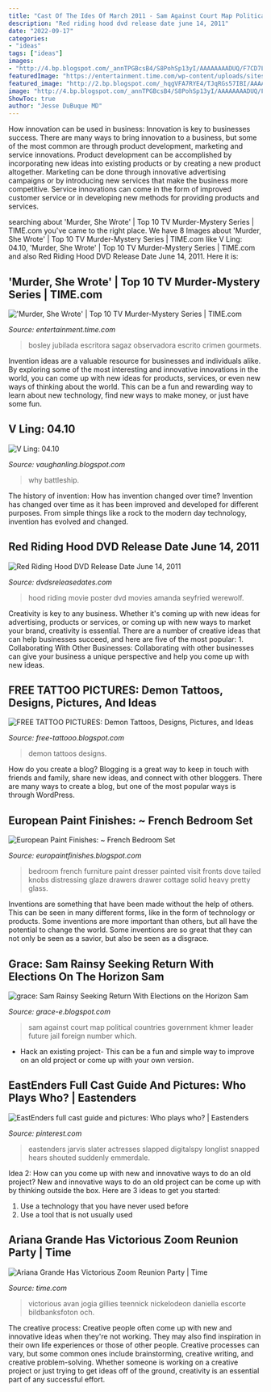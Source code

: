```yaml
---
title: "Cast Of The Ides Of March 2011 - Sam Against Court Map Political Countries Government Khmer Leader Future Jail Foreign Number Which"
description: "Red riding hood dvd release date june 14, 2011"
date: "2022-09-17"
categories:
- "ideas"
tags: ["ideas"]
images:
- "http://4.bp.blogspot.com/_annTPGBcsB4/S8PohSp13yI/AAAAAAAADUQ/F7CD7L3fzsg/s1600/battleship_g_s_01.jpg"
featuredImage: "https://entertainment.time.com/wp-content/uploads/sites/3/2011/08/03_top10murder-mysteryseries.jpg?w=600"
featured_image: "http://2.bp.blogspot.com/_hqgVFA7RYE4/TJqRGs57IBI/AAAAAAAAD4k/EIa9obwFqD0/w1200-h630-p-k-no-nu/Sam+Rainsy+on+VOA.jpg"
image: "http://4.bp.blogspot.com/_annTPGBcsB4/S8PohSp13yI/AAAAAAAADUQ/F7CD7L3fzsg/s1600/battleship_g_s_01.jpg"
ShowToc: true
author: "Jesse DuBuque MD"
---
```



How innovation can be used in business:
Innovation is key to businesses success. There are many ways to bring innovation to a business, but some of the most common are through product development, marketing and service innovations. Product development can be accomplished by incorporating new ideas into existing products or by creating a new product altogether. Marketing can be done through innovative advertising campaigns or by introducing new services that make the business more competitive. Service innovations can come in the form of improved customer service or in developing new methods for providing products and services.

	

		
searching about &#039;Murder, She Wrote&#039; | Top 10 TV Murder-Mystery Series | TIME.com you've came to the right place. We have 8 Images about &#039;Murder, She Wrote&#039; | Top 10 TV Murder-Mystery Series | TIME.com like V Ling: 04.10, &#039;Murder, She Wrote&#039; | Top 10 TV Murder-Mystery Series | TIME.com and also Red Riding Hood DVD Release Date June 14, 2011. Here it is:
		
    
## &#039;Murder, She Wrote&#039; | Top 10 TV Murder-Mystery Series | TIME.com

<img loading=lazy src="https://entertainment.time.com/wp-content/uploads/sites/3/2011/08/03_top10murder-mysteryseries.jpg?w=600" onerror="this.onerror=null;this.src='https://tse1.mm.bing.net/th?id=OIP.vRF0mbwVkwxP0MOgv0WzSQHaE8&amp;pid=15.1';" alt="&#039;Murder, She Wrote&#039; | Top 10 TV Murder-Mystery Series | TIME.com">

_Source: entertainment.time.com_

>bosley jubilada escritora sagaz observadora escrito crimen gourmets. 

	

Invention ideas are a valuable resource for businesses and individuals alike. By exploring some of the most interesting and innovative innovations in the world, you can come up with new ideas for products, services, or even new ways of thinking about the world. This can be a fun and rewarding way to learn about new technology, find new ways to make money, or just have some fun.

    
## V Ling: 04.10

<img loading=lazy src="http://4.bp.blogspot.com/_annTPGBcsB4/S8PohSp13yI/AAAAAAAADUQ/F7CD7L3fzsg/s1600/battleship_g_s_01.jpg" onerror="this.onerror=null;this.src='https://tse2.mm.bing.net/th?id=OIP.wmoWEaRstwBcQSXwQNicqwHaDi&amp;pid=15.1';" alt="V Ling: 04.10">

_Source: vaughanling.blogspot.com_

>why battleship. 

	

The history of invention: How has invention changed over time?
Invention has changed over time as it has been improved and developed for different purposes. From simple things like a rock to the modern day technology, invention has evolved and changed.

    
## Red Riding Hood DVD Release Date June 14, 2011

<img loading=lazy src="http://www.dvdsreleasedates.com/posters/800/R/Red-Riding-Hood-movie-poster.jpg" onerror="this.onerror=null;this.src='https://tse3.mm.bing.net/th?id=OIP.I1MIe7EtpSlvIZJjPPEMpwHaK9&amp;pid=15.1';" alt="Red Riding Hood DVD Release Date June 14, 2011">

_Source: dvdsreleasedates.com_

>hood riding movie poster dvd movies amanda seyfried werewolf. 

	

Creativity is key to any business. Whether it's coming up with new ideas for advertising, products or services, or coming up with new ways to market your brand, creativity is essential. There are a number of creative ideas that can help businesses succeed, and here are five of the most popular: 1. Collaborating With Other Businesses: Collaborating with other businesses can give your business a unique perspective and help you come up with new ideas.

    
## FREE TATTOO PICTURES: Demon Tattoos, Designs, Pictures, And Ideas

<img loading=lazy src="https://1.bp.blogspot.com/-dWluZDev3NU/Tk4-4NZ3VoI/AAAAAAAAAJ8/2ArfkJrGbvk/s1600/Demon+Tattoos-death-demon-tattoos.jpg" onerror="this.onerror=null;this.src='https://tse2.mm.bing.net/th?id=OIP.BDXNNUNJNUrqD_KqJdNBVQHaJi&amp;pid=15.1';" alt="FREE TATTOO PICTURES: Demon Tattoos, Designs, Pictures, and Ideas">

_Source: free-tattooo.blogspot.com_

>demon tattoos designs. 

	

How do you create a blog?
Blogging is a great way to keep in touch with friends and family, share new ideas, and connect with other bloggers. There are many ways to create a blog, but one of the most popular ways is through WordPress.

    
## European Paint Finishes: ~ French Bedroom Set

<img loading=lazy src="https://3.bp.blogspot.com/_gPj0RN46aWc/TBrk-8a_yVI/AAAAAAAAAtY/zyAEcDR0WZ4/s1600/BEDROOM+113.jpg" onerror="this.onerror=null;this.src='https://tse2.mm.bing.net/th?id=OIP.115CLfiBDTrrJ_N9q0Jw1AHaJ4&amp;pid=15.1';" alt="European Paint Finishes: ~ French Bedroom Set">

_Source: europaintfinishes.blogspot.com_

>bedroom french furniture paint dresser painted visit fronts dove tailed knobs distressing glaze drawers drawer cottage solid heavy pretty glass. 

	

Inventions are something that have been made without the help of others. This can be seen in many different forms, like in the form of technology or products. Some inventions are more important than others, but all have the potential to change the world. Some inventions are so great that they can not only be seen as a savior, but also be seen as a disgrace.

    
## Grace: Sam Rainsy Seeking Return With Elections On The Horizon Sam

<img loading=lazy src="http://2.bp.blogspot.com/_hqgVFA7RYE4/TJqRGs57IBI/AAAAAAAAD4k/EIa9obwFqD0/w1200-h630-p-k-no-nu/Sam+Rainsy+on+VOA.jpg" onerror="this.onerror=null;this.src='https://tse2.mm.bing.net/th?id=OIP.shdjFHyf2jYWGqDgdQ5xJwHaEo&amp;pid=15.1';" alt="grace: Sam Rainsy Seeking Return With Elections on the Horizon Sam">

_Source: grace-e.blogspot.com_

>sam against court map political countries government khmer leader future jail foreign number which. 

	

- Hack an existing project- This can be a fun and simple way to improve on an old project or come up with your own version.

    
## EastEnders Full Cast Guide And Pictures: Who Plays Who? | Eastenders

<img loading=lazy src="https://i.pinimg.com/736x/9e/8e/58/9e8e58b0e09915ff77743d467fc413c7.jpg" onerror="this.onerror=null;this.src='https://tse4.mm.bing.net/th?id=OIP.ldi2HC1Bpio5IU4ssO5wIQHaKQ&amp;pid=15.1';" alt="EastEnders full cast guide and pictures: Who plays who? | Eastenders">

_Source: pinterest.com_

>eastenders jarvis slater actresses slapped digitalspy longlist snapped hears shouted suddenly emmerdale. 

	

Idea 2: How can you come up with new and innovative ways to do an old project?
New and innovative ways to do an old project can be come up with by thinking outside the box. Here are 3 ideas to get you started: 
1. Use a technology that you have never used before 
2. Use a tool that is not usually used 

    
## Ariana Grande Has Victorious Zoom Reunion Party | Time

<img loading=lazy src="https://api.time.com/wp-content/uploads/2020/03/Victorious-Cast.jpg?quality=85&amp;w=1024&amp;h=628&amp;crop=1" onerror="this.onerror=null;this.src='https://tse4.mm.bing.net/th?id=OIP.EfBZ8_cpFnY7tIH8xjh3RgHaEi&amp;pid=15.1';" alt="Ariana Grande Has Victorious Zoom Reunion Party | Time">

_Source: time.com_

>victorious avan jogia gillies teennick nickelodeon daniella escorte bildbanksfoton och. 

	

The creative process:
Creative people often come up with new and innovative ideas when they're not working. They may also find inspiration in their own life experiences or those of other people. Creative processes can vary, but some common ones include brainstorming, creative writing, and creative problem-solving. Whether someone is working on a creative project or just trying to get ideas off of the ground, creativity is an essential part of any successful effort.

